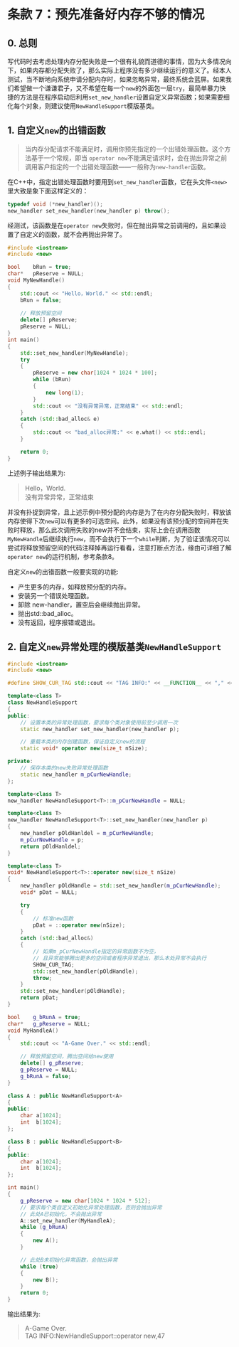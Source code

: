 # 条款 7：预先准备好内存不够的情况

## 0. 总则

写代码时去考虑处理内存分配失败是一个很有礼貌而道德的事情，因为大多情况向下，如果内存都分配失败了，那么实际上程序没有多少继续运行的意义了。经本人测试，当不断地向系统申请分配内存时，如果忽略异常，最终系统会蓝屏。如果我们希望做一个谦谦君子，又不希望在每一个`new`的外面包一层`try`，最简单暴力快捷的方法是在程序启动后利用`set_new_handler`设置自定义异常函数；如果需要细化每个对象，则建议使用`NewHandleSupport`模版基类。

## 1. 自定义`new`的出错函数

> 当内存分配请求不能满足时，调用你预先指定的一个出错处理函数。这个方法基于一个常规，即当 `operator new`不能满足请求时，会在抛出异常之前调用客户指定的一个出错处理函数——一般称为`new-handler`函数。

在C++中，指定出错处理函数时要用到`set_new_handler`函数，它在头文件`<new>`里大致是象下面这样定义的：

```cpp
typedef void (*new_handler)();
new_handler set_new_handler(new_handler p) throw();
```

经测试，该函数是在`operator new`失败时，但在抛出异常之前调用的，且如果设置了自定义的函数，就不会再抛出异常了。

```cpp
#include <iostream>
#include <new>

bool    bRun = true;
char*   pReserve = NULL;
void MyNewHandle()
{
    std::cout << "Hello，World." << std::endl;
    bRun = false;
    
    // 释放预留空间
    delete[] pReserve;
    pReserve = NULL;
}
int main()
{
    std::set_new_handler(MyNewHandle);
    try
    {
        pReserve = new char[1024 * 1024 * 100];
        while (bRun)
        {
            new long(1);
        }
        std::cout << "没有异常异常，正常结束" << std::endl;
    }
    catch (std::bad_alloc& e)
    {
        std::cout << "bad_alloc异常:" << e.what() << std::endl;
    }

    return 0;
}
```

上述例子输出结果为:

> Hello，World.  
> 没有异常异常，正常结束

并没有扑捉到异常，且上述示例中预分配的内存是为了在内存分配失败时，释放该内存使得下次`new`可以有更多的可选空间。此外，如果没有该预分配的空间并在失败时释放，那么此次调用失败的new并不会结束，实际上会在调用函数`MyNewHandle`后继续执行`new`，而不会执行下一个`while`判断，为了验证该情况可以尝试将释放预留空间的代码注释掉再运行看看，注意打断点方法，缘由可详细了解`operator new`的运行机制，参考条款8。

自定义`new`的出错函数一般要实现的功能:

* 产生更多的内存，如释放预分配的内存。
* 安装另一个错误处理函数。
* 卸除 new-handler，置空后会继续抛出异常。
* 抛出std::bad_alloc。
* 没有返回，程序报错或退出。

## 2. 自定义`new`异常处理的模版基类`NewHandleSupport`

```cpp
#include <iostream>
#include <new>

#define SHOW_CUR_TAG std::cout << "TAG INFO:" << __FUNCTION__ << "," << __LINE__ << std::endl;

template<class T>
class NewHandleSupport
{
public:
    // 设置本类的异常处理函数，要求每个类对象使用前至少调用一次
    static new_handler set_new_handler(new_handler p);

    // 重载本类的内存创建函数，保证自定义new的流程
    static void* operator new(size_t nSize);

private:
    // 保存本类的new失败异常处理函数
    static new_handler m_pCurNewHandle;
};

template<class T>
new_handler NewHandleSupport<T>::m_pCurNewHandle = NULL;

template<class T>
new_handler NewHandleSupport<T>::set_new_handler(new_handler p)
{
    new_handler pOldHanldel = m_pCurNewHandle;
    m_pCurNewHandle = p;
    return pOldHanldel;
}

template<class T>
void* NewHandleSupport<T>::operator new(size_t nSize)
{
    new_handler pOldHandle = std::set_new_handler(m_pCurNewHandle);
    void* pDat = NULL;

    try
    {
        // 标准new函数
        pDat = ::operator new(nSize);
    }
    catch (std::bad_alloc&)
    {
        // 如果m_pCurNewHandle指定的异常函数不为空，
        // 且异常能够腾出更多的空间或者程序异常退出，那么本处异常不会执行
        SHOW_CUR_TAG;
        std::set_new_handler(pOldHandle);
        throw;
    }
    std::set_new_handler(pOldHandle);
    return pDat;
}

bool    g_bRunA = true;
char*   g_pReserve = NULL;
void MyHandleA()
{
    std::cout << "A-Game Over." << std::endl;

    // 释放预留空间，腾出空间给new使用
    delete[] g_pReserve;
    g_pReserve = NULL;
    g_bRunA = false;
}

class A : public NewHandleSupport<A>
{
public:
    char a[1024];
    int  b[1024];
};

class B : public NewHandleSupport<B>
{
public:
    char a[1024];
    int  b[1024];
};

int main()
{
    g_pReserve = new char[1024 * 1024 * 512];
    // 要求每个类自定义初始化异常处理函数，否则会抛出异常
    // 此处A已初始化，不会抛出异常
    A::set_new_handler(MyHandleA);
    while (g_bRunA)
    {
        new A();
    }

    // 此处B未初始化异常函数，会抛出异常
    while (true)
    {
        new B();
    }
    return 0;
}
```

输出结果为:

> A-Game Over.  
> TAG INFO:NewHandleSupport<class B>::operator new,47